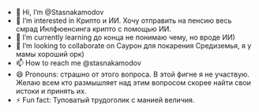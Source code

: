 - 👋 Hi, I’m @Stasnakamodov
- 👀 I’m interested in Крипто и ИИ. Хочу отправить на пенсию весь смрад Инлфюенсинга крипто с помощью ИИ.
- 🌱 I’m currently learning до конца не понимаю чему, но вроде ИИ)
- 💞️ I’m looking to collaborate on Саурон для покарения Средиземья, я у мамы хороший орк)
- 📫 How to reach me @stasnakamodov
- 😄 Pronouns: страшно от этого вопроса. В этой фигне я не участвую. Желаю всем кто размышляет над этим вопросом скорее найти свои истоки и принять их. 
- ⚡ Fun fact: Туповатый трудоголик с манией величия. 

<!---
Stasnakamodov/Stasnakamodov is a ✨ special ✨ repository because its `README.md` (this file) appears on your GitHub profile.
You can click the Preview link to take a look at your changes.
--->
